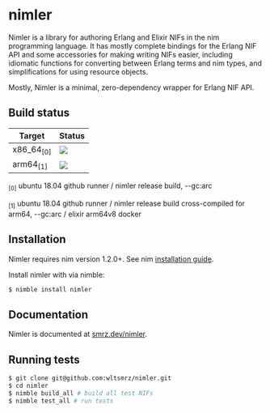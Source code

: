 # nimler

Nimler is a library for authoring Erlang and Elixir NIFs in the nim programming language. It has mostly complete bindings for the Erlang NIF API and some accessories for making writing NIFs easier, including idiomatic functions for converting between Erlang terms and nim types, and simplifications for using resource objects.

Mostly, Nimler is a minimal, zero-dependency wrapper for Erlang NIF API.

## Build status

| Target               | Status                                                                 |
|----------------------|------------------------------------------------------------------------|
| x86_64<sub>[0]</sub> | ![](https://github.com/wltsmrz/nimler/workflows/build-x64/badge.svg)   |
| arm64<sub>[1]</sub>  | ![](https://github.com/wltsmrz/nimler/workflows/build-arm64/badge.svg) |

<sub>[0]</sub> ubuntu 18.04 github runner / nimler release build, --gc:arc

<sub>[1]</sub> ubuntu 18.04 github runner / nimler release build cross-compiled for arm64, --gc:arc / elixir arm64v8 docker

## Installation

Nimler requires nim version 1.2.0+.  See nim [<ins>installation guide</ins>](https://nim-lang.org/install.html).

Install nimler with via nimble:

```bash
$ nimble install nimler
```

## Documentation

Nimler is documented at [smrz.dev/nimler](https://smrz.dev/nimler).

## Running tests

```bash
$ git clone git@github.com:wltsmrz/nimler.git
$ cd nimler
$ nimble build_all # build all test NIFs
$ nimble test_all # run tests
```
